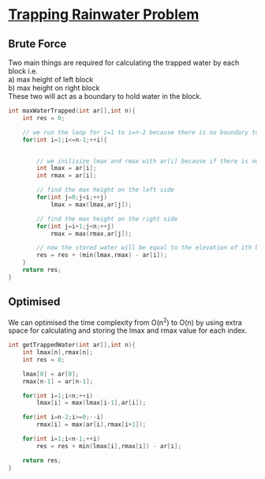 # [Trapping Rainwater Problem](https://leetcode.com/problems/trapping-rain-water/)

## Brute Force

Two main things are required for calculating the trapped water by each block i.e.<br>
a) max height of left block <br>
b) max height on right block <br>
These two will act as a boundary to hold water in the block.

```C++
int maxWaterTrapped(int ar[],int n){
    int res = 0;

    // we run the loop for i=1 to i=n-2 because there is no boundary to hold water on one side for i=0 and i=n.
    for(int i=1;i<=n-1;++i){


        // we inilisize lmax and rmax with ar[i] because if there is no elevation greater than itself for a block then the ans will automatically be zero/
        int lmax = ar[i];
        int rmax = ar[i];

        // find the max height on the left side
        for(int j=0;j<i;++j)
            lmax = max(lmax,ar[j]);

        // find the max height on the right side
        for(int j=i+1;j<n;++j)
            rmax = max(rmax,ar[j]);

        // now the stored water will be equal to the elevation of ith block - minimum elevation of left and right side, otherwise the water will overflow.
        res = res + (min(lmax,rmax) - ar[i]);
    }
    return res;
}
```

## Optimised

We can optimised the time complexity from O(n<sup>2</sup>) to O(n) by using extra space for calculating and storing the lmax and rmax value for each index.

```C++
int getTrappedWater(int ar[],int n){
    int lmax[n],rmax[n];
    int res = 0;

    lmax[0] = ar[0];
    rmax[n-1] = ar[n-1];

    for(int i=1;i<n;++i)
        lmax[i] = max(lmax[i-1],ar[i]);

    for(int i=n-2;i>=0;--i)
        rmax[i] = max(ar[i],rmax[i+1]);

    for(int i=1;i<n-1;++i)
        res = res + min(lmax[i],rmax[i]) - ar[i];

    return res;
}
```
